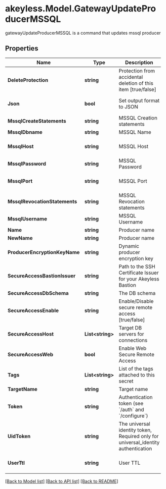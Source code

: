 # akeyless.Model.GatewayUpdateProducerMSSQL
gatewayUpdateProducerMSSQL is a command that updates mssql producer

## Properties

Name | Type | Description | Notes
------------ | ------------- | ------------- | -------------
**DeleteProtection** | **string** | Protection from accidental deletion of this item [true/false] | [optional] 
**Json** | **bool** | Set output format to JSON | [optional] [default to false]
**MssqlCreateStatements** | **string** | MSSQL Creation statements | [optional] 
**MssqlDbname** | **string** | MSSQL Name | [optional] 
**MssqlHost** | **string** | MSSQL Host | [optional] [default to "127.0.0.1"]
**MssqlPassword** | **string** | MSSQL Password | [optional] 
**MssqlPort** | **string** | MSSQL Port | [optional] [default to "1433"]
**MssqlRevocationStatements** | **string** | MSSQL Revocation statements | [optional] 
**MssqlUsername** | **string** | MSSQL Username | [optional] 
**Name** | **string** | Producer name | 
**NewName** | **string** | Producer name | [optional] 
**ProducerEncryptionKeyName** | **string** | Dynamic producer encryption key | [optional] 
**SecureAccessBastionIssuer** | **string** | Path to the SSH Certificate Issuer for your Akeyless Bastion | [optional] 
**SecureAccessDbSchema** | **string** | The DB schema | [optional] 
**SecureAccessEnable** | **string** | Enable/Disable secure remote access [true/false] | [optional] 
**SecureAccessHost** | **List&lt;string&gt;** | Target DB servers for connections | [optional] 
**SecureAccessWeb** | **bool** | Enable Web Secure Remote Access | [optional] [default to false]
**Tags** | **List&lt;string&gt;** | List of the tags attached to this secret | [optional] 
**TargetName** | **string** | Target name | [optional] 
**Token** | **string** | Authentication token (see &#x60;/auth&#x60; and &#x60;/configure&#x60;) | [optional] 
**UidToken** | **string** | The universal identity token, Required only for universal_identity authentication | [optional] 
**UserTtl** | **string** | User TTL | [optional] [default to "60m"]

[[Back to Model list]](../README.md#documentation-for-models) [[Back to API list]](../README.md#documentation-for-api-endpoints) [[Back to README]](../README.md)

